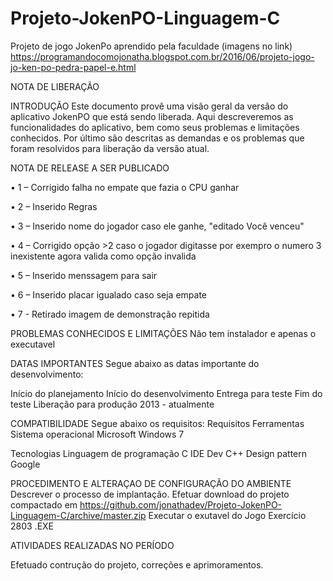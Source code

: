 # Projeto-JokenPO-Linguagem-C
Projeto de jogo JokenPo aprendido pela faculdade  (imagens no link)
https://programandocomojonatha.blogspot.com.br/2016/06/projeto-jogo-jo-ken-po-pedra-papel-e.html


NOTA DE LIBERAÇÃO

INTRODUÇÃO 
Este documento provê uma visão geral da versão do aplicativo JokenPO que está sendo liberada. Aqui descreveremos as funcionalidades do aplicativo, bem como seus problemas e limitações conhecidos. Por último são descritas as demandas e os problemas que foram resolvidos para liberação da versão atual.



NOTA DE RELEASE A SER PUBLICADO 

•	1 – Corrigido falha no empate que fazia o CPU ganhar

• 2 – Inserido Regras

•	3 – Inserido nome do jogador caso ele ganhe, "editado Você venceu"

•	4 – Corrigido opção >2 caso o jogador digitasse por exempro o numero 3 inexistente agora valida como opção invalida

•	5 – Inserido menssagem para sair 

•	6 – Inserido placar igualado caso seja empate 

•	7 - Retirado imagem de demonstração repitida  


PROBLEMAS CONHECIDOS E LIMITAÇÕES 
Não tem instalador e apenas o executavel

DATAS IMPORTANTES 
Segue abaixo as datas importante do desenvolvimento: 

Início do planejamento 
Início do desenvolvimento 
Entrega para teste 
Fim do teste 
Liberação para produção
2013 - atualmente 

COMPATIBILIDADE Segue abaixo os requisitos: 
Requisitos	Ferramentas Sistema operacional	Microsoft Windows 7

Tecnologias 
Linguagem de programação	C
IDE Dev C++
Design pattern	Google


PROCEDIMENTO E ALTERAÇAO DE CONFIGURAÇÃO DO AMBIENTE 
Descrever o processo de implantação. 
Efetuar download do projeto compactado em https://github.com/jonathadev/Projeto-JokenPO-Linguagem-C/archive/master.zip
Executar o exutavel do Jogo Exercício 2803 .EXE

ATIVIDADES REALIZADAS NO PERÍODO

Efetuado contrução do projeto, correções e aprimoramentos.

